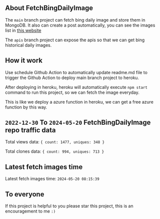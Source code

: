 ## About FetchBingDailyImage

The `main` branch project can fetch bing daily image and store them in MongoDB.
It also can create a post automatically, you can see the images list in [this website](https://oursalbum.netlify.app)

The `apis` branch project can expose the apis so that we can get bing historical daily images.

## How it work

Use schedule Github Action to automatically update readme.md file to trigger the Github Action to deploy main branch project to heroku.

After deploying in heroku, heroku will automatically execute `npm start` command to run this project, so we can fetch the image everyday.

This is like we deploy a azure function in heroku, we can get a free azure function by this way.

## `2022-12-30` To `2024-05-20` FetchBingDailyImage repo traffic data

Total views data: `{ count: 1477, uniques: 348 }`

Total clones data: `{ count: 994, uniques: 713 }`

## Latest fetch images time

Latest fetch images time: `2024-05-20 08:15:39`

## To everyone

If this project is helpful to you please star this project, this is an encouragement to me `:)`



